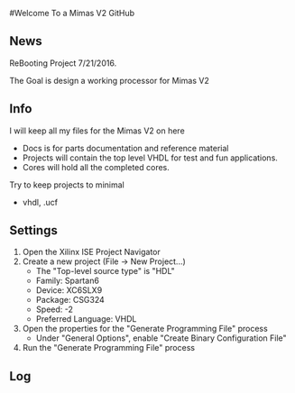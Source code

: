 #Welcome To a Mimas V2 GitHub

## News

ReBooting Project 7/21/2016.

The Goal is design a working processor for Mimas V2

## Info

I will keep all my files for the Mimas V2 on here
- Docs is for parts documentation and reference material
- Projects will contain the top level VHDL for test and fun applications.
- Cores will hold all the completed cores. 

Try to keep projects to minimal
- vhdl, .ucf

## Settings 
1. Open the Xilinx ISE Project Navigator
2. Create a new project (File -> New Project...)
    -   The "Top-level source type" is "HDL"
    -   Family: Spartan6
    -   Device: XC6SLX9
    -   Package: CSG324
    -   Speed: -2
    -   Preferred Language: VHDL
3. Open the properties for the "Generate Programming File" process
    -   Under "General Options", enable "Create Binary Configuration File"
4. Run the "Generate Programming File" process

## Log

